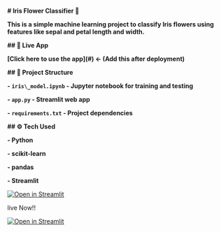 **# Iris Flower Classifier 🌸**



**This is a simple machine learning project to classify Iris flowers using features like sepal and petal length and width.**



**## 🚀 Live App**

**\[Click here to use the app](#) ← (Add this after deployment)**



**## 📁 Project Structure**

**- `iris\_model.ipynb` - Jupyter notebook for training and testing**

**- `app.py` - Streamlit web app**

**- `requirements.txt` - Project dependencies**



**## ⚙️ Tech Used**

**- Python**

**- scikit-learn**

**- pandas**

**- Streamlit**

[![Open in Streamlit](https://static.streamlit.io/badges/streamlit_badge_black_white.svg)](https://your-app-link.streamlit.app)


live Now!!

[![Open in Streamlit](https://static.streamlit.io/badges/streamlit_badge_black_white.svg)](https://iris-flower-classifier-yourid.streamlit.app)
	



